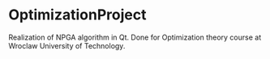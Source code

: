 # OptimizationProject

Realization of NPGA algorithm in Qt. Done for Optimization theory course at
Wroclaw University of Technology.
